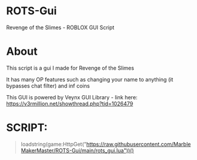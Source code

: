 # ROTS-Gui
Revenge of the Slimes - ROBLOX GUI Script

# About
This script is a gui I made for Revenge of the Slimes

It has many OP features such as changing your name to anything (it bypasses chat filter) and inf coins

This GUI is powered by Veynx GUI Library - link here: https://v3rmillion.net/showthread.php?tid=1026479

# SCRIPT: 

> loadstring(game:HttpGet("https://raw.githubusercontent.com/MarbleMakerMaster/ROTS-Gui/main/rots_gui.lua"))()
